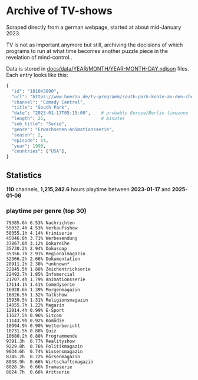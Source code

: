 # Archive of TV-shows

Scraped directly from a german webpage, started at about mid-January 2023.

TV is not as important anymore but still, archiving the decisions of which programs to run at what time
becomes another puzzle piece in the revelation of mind-control.. 

Data is stored in [docs/data/YEAR/MONTH/YEAR-MONTH-DAY.ndjson](docs/data/) files. 
Each entry looks like this:

```python
{
  "id": "181043890", 
  "url": "https://www.hoerzu.de/tv-programm/south-park-kohle-an-den-chefkoch/bid_181043890/", 
  "channel": "Comedy Central", 
  "title": "South Park", 
  "date": "2023-01-17T05:15:00",    # probably Europe/Berlin timezone 
  "length": 25,                     # minutes 
  "sub_title": "Serie", 
  "genre": "Erwachsenen-Animationsserie", 
  "season": 2, 
  "episode": 14, 
  "year": 1998, 
  "countries": ["USA"],
}
```

## Statistics

**110** channels, **1,215,242.6** hours playtime between **2023-01-17** and **2025-01-06**


### playtime per genre (top 30)

    79385.6h 6.53% Nachrichten
    55032.4h 4.53% Verkaufsshow
    50355.1h 4.14% Krimiserie
    45046.8h 3.71% Werbesendung
    37867.6h 3.12% Dokureihe
    35730.2h 2.94% Dokusoap
    35356.7h 2.91% Regionalmagazin
    32366.2h 2.66% Dokumentation
    28911.2h 2.38% *unknown*
    22845.5h 1.88% Zeichentrickserie
    22492.7h 1.85% Infomercial
    21707.4h 1.79% Animationsserie
    17114.1h 1.41% Comedyserie
    16928.6h 1.39% Morgenmagazin
    16026.5h 1.32% Talkshow
    15930.5h 1.31% Religionsmagazin
    14855.7h 1.22% Magazin
    12014.4h 0.99% E-Sport
    11627.5h 0.96% Sitcom
    11143.9h 0.92% Komödie
    10994.9h 0.90% Wetterbericht
    10731.5h 0.88% Quiz
    10680.2h 0.88% Programmende
    9391.3h  0.77% Realityshow
    9229.8h  0.76% Politikmagazin
    9034.6h  0.74% Wissensmagazin
    8745.2h  0.72% Börsenmagazin
    8038.9h  0.66% Wirtschaftsmagazin
    8028.3h  0.66% Dramaserie
    8024.7h  0.66% Arztserie
